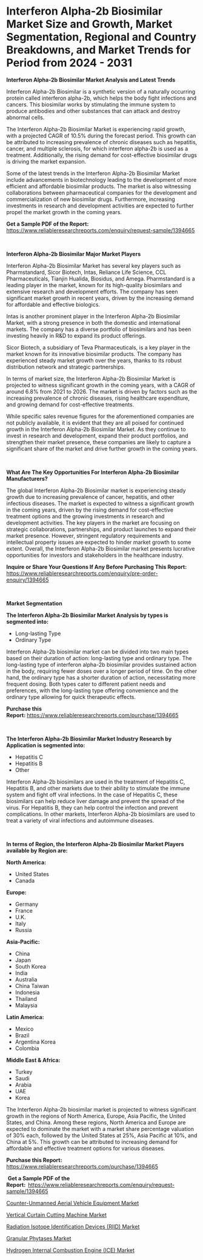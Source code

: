 <p><h1>Interferon Alpha-2b Biosimilar Market Size and Growth, Market Segmentation, Regional and Country Breakdowns, and Market Trends for Period from 2024 -  2031</h1></p><p><strong>Interferon Alpha-2b Biosimilar Market Analysis and Latest Trends</strong></p>
<p><p>Interferon Alpha-2b Biosimilar is a synthetic version of a naturally occurring protein called interferon alpha-2b, which helps the body fight infections and cancers. This biosimilar works by stimulating the immune system to produce antibodies and other substances that can attack and destroy abnormal cells.</p><p>The Interferon Alpha-2b Biosimilar Market is experiencing rapid growth, with a projected CAGR of 10.5% during the forecast period. This growth can be attributed to increasing prevalence of chronic diseases such as hepatitis, cancer, and multiple sclerosis, for which interferon alpha-2b is used as a treatment. Additionally, the rising demand for cost-effective biosimilar drugs is driving the market expansion.</p><p>Some of the latest trends in the Interferon Alpha-2b Biosimilar Market include advancements in biotechnology leading to the development of more efficient and affordable biosimilar products. The market is also witnessing collaborations between pharmaceutical companies for the development and commercialization of new biosimilar drugs. Furthermore, increasing investments in research and development activities are expected to further propel the market growth in the coming years.</p></p>
<p><strong>Get a Sample PDF of the Report:&nbsp;</strong> <a href="https://www.reliableresearchreports.com/enquiry/request-sample/1394665">https://www.reliableresearchreports.com/enquiry/request-sample/1394665</a></p>
<p>&nbsp;</p>
<p><strong>Interferon Alpha-2b Biosimilar Major Market Players</strong></p>
<p><p>Interferon Alpha-2b Biosimilar Market has several key players such as Pharmstandard, Sicor Biotech, Intas, Reliance Life Science, CCL Pharmaceuticals, Tianjin Hualida, Biosidus, and Amega. Pharmstandard is a leading player in the market, known for its high-quality biosimilars and extensive research and development efforts. The company has seen significant market growth in recent years, driven by the increasing demand for affordable and effective biologics.</p><p>Intas is another prominent player in the Interferon Alpha-2b Biosimilar Market, with a strong presence in both the domestic and international markets. The company has a diverse portfolio of biosimilars and has been investing heavily in R&D to expand its product offerings.</p><p>Sicor Biotech, a subsidiary of Teva Pharmaceuticals, is a key player in the market known for its innovative biosimilar products. The company has experienced steady market growth over the years, thanks to its robust distribution network and strategic partnerships.</p><p>In terms of market size, the Interferon Alpha-2b Biosimilar Market is projected to witness significant growth in the coming years, with a CAGR of around 6.8% from 2021 to 2026. The market is driven by factors such as the increasing prevalence of chronic diseases, rising healthcare expenditure, and growing demand for cost-effective treatments.</p><p>While specific sales revenue figures for the aforementioned companies are not publicly available, it is evident that they are all poised for continued growth in the Interferon Alpha-2b Biosimilar Market. As they continue to invest in research and development, expand their product portfolios, and strengthen their market presence, these companies are likely to capture a significant share of the market and drive further growth in the coming years.</p></p>
<p>&nbsp;</p>
<p><strong>What Are The Key Opportunities For Interferon Alpha-2b Biosimilar Manufacturers?</strong></p>
<p><p>The global Interferon Alpha-2b Biosimilar market is experiencing steady growth due to increasing prevalence of cancer, hepatitis, and other infectious diseases. The market is expected to witness a significant growth in the coming years, driven by the rising demand for cost-effective treatment options and the growing investments in research and development activities. The key players in the market are focusing on strategic collaborations, partnerships, and product launches to expand their market presence. However, stringent regulatory requirements and intellectual property issues are expected to hinder market growth to some extent. Overall, the Interferon Alpha-2b Biosimilar market presents lucrative opportunities for investors and stakeholders in the healthcare industry.</p></p>
<p><strong>Inquire or Share Your Questions If Any Before Purchasing This Report:</strong> <a href="https://www.reliableresearchreports.com/enquiry/pre-order-enquiry/1394665">https://www.reliableresearchreports.com/enquiry/pre-order-enquiry/1394665</a></p>
<p>&nbsp;</p>
<p><strong>Market Segmentation</strong></p>
<p><strong>The Interferon Alpha-2b Biosimilar Market Analysis by types is segmented into:</strong></p>
<p><ul><li>Long-lasting Type</li><li>Ordinary Type</li></ul></p>
<p><p>Interferon Alpha-2b biosimilar market can be divided into two main types based on their duration of action: long-lasting type and ordinary type. The long-lasting type of interferon alpha-2b biosimilar provides sustained action in the body, requiring fewer doses over a longer period of time. On the other hand, the ordinary type has a shorter duration of action, necessitating more frequent dosing. Both types cater to different patient needs and preferences, with the long-lasting type offering convenience and the ordinary type allowing for quick therapeutic effects.</p></p>
<p><strong>Purchase this Report:&nbsp;</strong><a href="https://www.reliableresearchreports.com/purchase/1394665">https://www.reliableresearchreports.com/purchase/1394665</a></p>
<p>&nbsp;</p>
<p><strong>The Interferon Alpha-2b Biosimilar Market Industry Research by Application is segmented into:</strong></p>
<p><ul><li>Hepatitis C</li><li>Hepatitis B</li><li>Other</li></ul></p>
<p><p>Interferon Alpha-2b biosimilars are used in the treatment of Hepatitis C, Hepatitis B, and other markets due to their ability to stimulate the immune system and fight off viral infections. In the case of Hepatitis C, these biosimilars can help reduce liver damage and prevent the spread of the virus. For Hepatitis B, they can help control the infection and prevent complications. In other markets, Interferon Alpha-2b biosimilars are used to treat a variety of viral infections and autoimmune diseases.</p></p>
<p>&nbsp;</p>
<p><strong>In terms of Region, the Interferon Alpha-2b Biosimilar Market Players available by Region are:</strong></p>
<p>
    <p> <strong> North America: </strong>
        <ul>
            <li>United States</li>
            <li>Canada</li>
        </ul>
        </p> 
    <p> <strong> Europe: </strong>
        <ul>
            <li>Germany</li>
            <li>France</li>
            <li>U.K.</li>
            <li>Italy</li>
            <li>Russia</li>
        </ul>
        </p> 
    <p> <strong> Asia-Pacific: </strong>
        <ul>
            <li>China</li>
            <li>Japan</li>
            <li>South Korea</li>
            <li>India</li>
            <li>Australia</li>
            <li>China Taiwan</li>
            <li>Indonesia</li>
            <li>Thailand</li>
            <li>Malaysia</li>
        </ul>
        </p> 
    <p> <strong> Latin America: </strong>
        <ul>
            <li>Mexico</li>
            <li>Brazil</li>
            <li>Argentina Korea</li>
            <li>Colombia</li>
        </ul>
        </p> 
    <p> <strong> Middle East & Africa: </strong>
        <ul>
            <li>Turkey</li>
            <li>Saudi</li>
            <li>Arabia</li>
            <li>UAE</li>
            <li>Korea</li>
        </ul>
    </p>
    </p>
<p><p>The Interferon Alpha-2b biosimilar market is projected to witness significant growth in the regions of North America, Europe, Asia Pacific, the United States, and China. Among these regions, North America and Europe are expected to dominate the market with a market share percentage valuation of 30% each, followed by the United States at 25%, Asia Pacific at 10%, and China at 5%. This growth can be attributed to increasing demand for affordable and effective treatment options for various diseases.</p></p>
<p><strong>Purchase this Report: </strong><a href="https://www.reliableresearchreports.com/purchase/1394665">https://www.reliableresearchreports.com/purchase/1394665</a></p>
<p>&nbsp;<strong>Get a Sample PDF of the Report:&nbsp;&nbsp;</strong><a href="https://www.reliableresearchreports.com/enquiry/request-sample/1394665">https://www.reliableresearchreports.com/enquiry/request-sample/1394665</a></p>
<p><strong></strong></p>
<p><p><a href="https://medium.com/@murraykoepp786/counter-unmanned-aerial-vehicle-equipment-market-size-and-market-trends-complete-industry-overview-6c54b5735123">Counter-Unmanned Aerial Vehicle Equipment Market</a></p><p><a href="https://medium.com/p/fa1bf5e2c2ec/edit">Vertical Curtain Cutting Machine Market</a></p><p><a href="https://medium.com/@murraykoepp786/radiation-isotope-identification-devices-riid-market-size-reveals-the-best-marketing-channels-in-98ba84aa46a8">Radiation Isotope Identification Devices (RIID) Market</a></p><p><a href="https://github.com/vimar16th/Market-Research-Report-List-3/blob/main/granular-phytases-market.md">Granular Phytases Market</a></p><p><a href="https://medium.com/@murraykoepp786/hydrogen-internal-combustion-engine-ice-market-size-cagr-trends-2024-2030-086f103aa210">Hydrogen Internal Combustion Engine (ICE) Market</a></p></p>